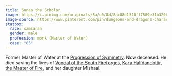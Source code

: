 ```yaml
---
title: Sonan the Scholar
image: https://i.pinimg.com/originals/8a/c0/8d/8ac08d1510ff7589e31b320622ac9516.jpg
image-source: https://www.pinterest.com/pin/dungeons-and-dragons-characters-character-sketches-cartoon-girl-drawing--397231629623544280/
statbox:
  race: samsaran
  gender: male
  profession: monk (Master of Water)
  case: "05"
---
```


Former Master of Water at the
[Progression of Symmetry](../orgs/progression-of-symmetry). Now deceased.
He died saving the lives of
[Vondal of the South Fireforges](vondal),
[Kara Halfdandottir, the Master of Fire](kara-halfdandottir),
and her daughter Mishaal.
